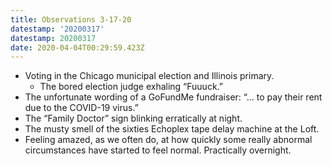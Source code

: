 ```yaml
---
title: Observations 3-17-20
datestamp: '20200317'
datestamp: 20200317
date: 2020-04-04T00:29:59.423Z
---
```

- Voting in the Chicago municipal election and Illinois primary.
	- The bored election judge exhaling “Fuuuck.”
- The unfortunate wording of a GoFundMe fundraiser: “… to pay their rent due to the COVID-19 virus.”
- The “Family Doctor” sign blinking erratically at night.
- The musty smell of the sixties Echoplex tape delay machine at the Loft.
- Feeling amazed, as we often do, at how quickly some really abnormal circumstances have started to feel normal. Practically overnight.
